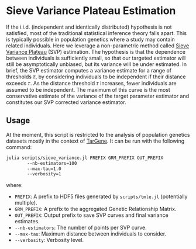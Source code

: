 # Sieve Variance Plateau Estimation

If the i.i.d. (independent and identically distributed) hypothesis is not satisfied, most of the traditional statistical inference theory falls apart. This is typically possible in population genetics where a study may contain related individuals. Here we leverage a non-parametric method called [Sieve Variance Plateau](https://biostats.bepress.com/ucbbiostat/paper322/) (SVP) estimation. The hypothesis is that the dependence between individuals is sufficiently small, so that our targeted estimator will still be asymptotically unbiased, but its variance will be under estimated. In brief, the SVP estimator computes a variance estimate for a range of thresholds 𝜏, by considering individuals to be independent if their distance exceeds 𝜏. As the distance threshold 𝜏 increases, fewer individuals are assumed to be independent. The maximum of this curve is the most conservative estimate of the variance of the target parameter estimator and constitutes our SVP corrected variance estimator.

## Usage

At the moment, this script is restricted to the analysis of population genetics datasets mostly in the context of [TarGene](https://targene.github.io/targene-pipeline/stable/sieve_variance/). It can be run with the following command:

```bash
julia scripts/sieve_variance.jl PREFIX GRM_PREFIX OUT_PREFIX
        --nb-estimators=100
        --max-tau=1.0
        --verbosity=1
```

where:

- `PREFIX`: A prefix to HDF5 files generated by `scripts/tmle.jl` (potentially multiple).
- `GRM_PREFIX`: A prefix to the aggregated Genetic Relationship Matrix.
- `OUT_PREFIX`: Output prefix to save SVP curves and final variance estimates.
- `--nb-estimators`: The number of points per SVP curve.
- `--max-tau`: Maximum distance between individuals to consider.
- `--verbosity`: Verbosity level.
